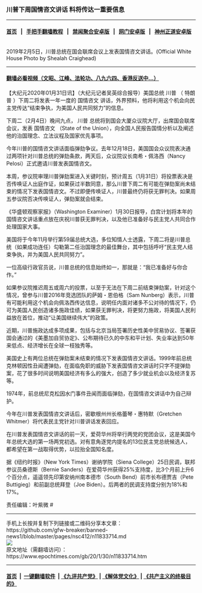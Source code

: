 ### 川普下周国情咨文讲话 料将传达一重要信息
------------------------

#### [首页](https://github.com/gfw-breaker/banned-news1/blob/master/README.md) &nbsp;&nbsp;|&nbsp;&nbsp; [手把手翻墙教程](https://github.com/gfw-breaker/guides/wiki) &nbsp;&nbsp;|&nbsp;&nbsp; [禁闻聚合安卓版](https://github.com/gfw-breaker/bn-android) &nbsp;&nbsp;|&nbsp;&nbsp; [网门安卓版](https://github.com/oGate2/oGate) &nbsp;&nbsp;|&nbsp;&nbsp; [神州正道安卓版](https://github.com/SzzdOgate/update) 



<div><img alt="" class="aligncenter wp-post-image" src="https://i.epochtimes.com/assets/uploads/2020/01/47006678031_4096dc251d_k-600x400.jpg"/>
<div class="red16 caption">
 <p>
  2019年2月5日，川普总统在国会联席会议上发表国情咨文讲话。(Official White House Photo by Shealah Craighead)
 </p>
</div>
</div><hr/>

#### [翻墙必看视频（文昭、江峰、法轮功、八九六四、香港反送中...）](http://167.172.214.107/home.html)

<div><p>
 【大纪元2020年01月31日讯】（大纪元记者吴英综合报导）美国总统
 <ok href="https://www.epochtimes.com/gb/tag/%E5%B7%9D%E6%99%AE.html">
  川普
 </ok>
 （
 <ok href="https://www.epochtimes.com/gb/tag/%E7%89%B9%E6%9C%97%E6%99%AE.html">
  特朗普
 </ok>
 ）下周二将发表一年一度的
 <ok href="https://www.epochtimes.com/gb/tag/%E5%9B%BD%E6%83%85%E5%92%A8%E6%96%87.html">
  国情咨文
 </ok>
 讲话，外界预料，他将利用这个机会向民主党传达“结束争执，为美国人民共同努力”的信息。
</p>
<p>
 下周二（2月4日）晚间九点，
 <ok href="https://www.epochtimes.com/gb/tag/%E5%B7%9D%E6%99%AE.html">
  川普
 </ok>
 总统将到国会大厦众议院大厅，出席国会联席会议，发表
 <ok href="https://www.epochtimes.com/gb/tag/%E5%9B%BD%E6%83%85%E5%92%A8%E6%96%87.html">
  国情咨文
 </ok>
 （State of the Union），向全国人民报告国情分析以及阐述他的治国理念、立法议程及国家优先事项。
</p>
<p>
 今年川普的国情咨文讲话面临弹劾争议。去年12月18日，美国国会众议院表决通过两项针对川普总统的弹劾条款，两天后，众议院议长南希・佩洛西（Nancy Pelosi）正式邀请川普发表国情咨文。
</p>
<p>
 本周，参议院审理川普弹劾案进入关键时刻，预计周五（1月31日）将投票表决是否传唤证人出庭作证，如果获过半数同意，那么川普下周二有可能在弹劾案尚未结束的情况下发表国情咨文。不过即便传唤证人，川普最终仍将获无罪判决。如果周五参议院否决传唤证人，弹劾案就会结束。
</p>
<p>
 《华盛顿观察家报》（Washington Examiner）1月30日报导，白宫计划将本年的国情咨文讲话重点放在庆祝川普获无罪判决，以及他已准备好与民主党人共同合作处理国家大事。
</p>
<p>
 美国将于今年11月举行第59届总统大选，多位知情人士透露，下周二将是川普总统（如果成功连任）勾勒第二任治国理念的最佳舞台，其中包括呼吁“民主党人结束争执，并为美国人民共同努力”。
</p>
<p>
 一位高级行政官员说，川普总统的信息始终如一，那就是：“我已准备好与你合作。”
</p>
<p>
 如果参议院推迟周五或周六的投票，以至于无法在下周二前结束弹劾案，针对这个情况，曾参与川普2016年竞选团队的萨姆・恩伯格（Sam Nunberg）表示，川普有可能利用这个机会向佩洛西传达信息，说明任内面对诸多不公对待的情况下，仍可为美国人民创造诸多施政佳绩，如果获无罪判决，将更努力施政，将美国人民利益放在首位，推动“让美国继续伟大”的政策。
</p>
<p>
 近期，川普施政达成多项成果，包括与北京当局签署历史性美中贸易协议、签署获国会通过的《美墨加自贸协定》、公布期待已久的中东和平计划、失业率达到50年来低点、经济增长在全球一枝独秀等。
</p>
<p>
 美国史上有两位总统在弹劾案未结束的情况下发表国情咨文讲话。1999年前总统克林顿因性丑闻遭弹劾，在面临免职的威胁下发表国情咨文讲话时只字不提弹劾案，花了很多时间说明美国经济有多么的强大，创造了多少就业机会以及经济复苏等。
</p>
<p>
 1974年，前总统尼克松因水门事件丑闻而面临弹劾，在国情咨文讲话中为自己辩护。
</p>
<p>
 今年在川普发表国情咨文讲话后，密歇根州州长格蕾琴・惠特默（Gretchen Whitmer）将代表民主党针对川普讲话发表回应。
</p>
<p>
 在川普发表国情咨文讲话的前一天，爱荷华州将举行两党的党团会议，这是美国今年总统大选的第一场两党初选。对有意角逐党内提名的13位民主党总统候选人，都希望在第一战取得优势，以拉抬全国知名度。
</p>
<p>
 据《纽约时报》（New York Times）谢纳学院（Siena College）25日民调，联邦参议员桑德斯（Bernie Sanders）在爱荷华州获得25%支持度，比3个月前上升6个百分点，遥遥领先印第安纳州南本德市（South Bend）前市长布德贾吉（Pete Buttigieg）和前副总统拜登（Joe Biden）。后两者的民调支持度分别为18%和17%。
</p>
<p>
 责任编辑：叶紫微 #
</p>
</div>
<hr/>
手机上长按并复制下列链接或二维码分享本文章：<br/>
https://github.com/gfw-breaker/banned-news1/blob/master/pages/nsc412/n11833714.md <br/>
<a href='https://github.com/gfw-breaker/banned-news1/blob/master/pages/nsc412/n11833714.md'><img src='https://github.com/gfw-breaker/banned-news1/blob/master/pages/nsc412/n11833714.md.png'/></a> <br/>
原文地址（需翻墙访问）：https://www.epochtimes.com/gb/20/1/30/n11833714.htm


------------------------
#### [首页](https://github.com/gfw-breaker/banned-news1/blob/master/README.md) &nbsp;|&nbsp; [一键翻墙软件](https://github.com/gfw-breaker/nogfw/blob/master/README.md) &nbsp;| [《九评共产党》](https://github.com/gfw-breaker/9ping.md/blob/master/README.md#九评之一评共产党是什么) | [《解体党文化》](https://github.com/gfw-breaker/jtdwh.md/blob/master/README.md) | [《共产主义的终极目的》](https://github.com/gfw-breaker/gczydzjmd.md/blob/master/README.md)


<img src='http://gfw-breaker.win/banned-news/pages/nsc412/n11833714.md' width='0px' height='0px'/>